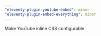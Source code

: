 ```yaml
---
"eleventy-plugin-youtube-embed": minor
"eleventy-plugin-embed-everything": minor
---
```


Make YouTube inline CSS configurable
